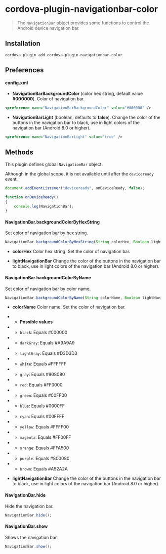 # cordova-plugin-navigationbar-color

> The `NavigationBar` object provides some functions to control the Android device navigation bar.

## Installation

    cordova plugin add cordova-plugin-navigationbar-color

Preferences
-----------

#### config.xml

-  __NavigationBarBackgroundColor__ (color hex string, default value __#000000__). Color of navigation bar.

```xml
<preference name="NavigationBarBackgroundColor" value="#000000" />
```
        

- __NavigationBarLight__ (boolean, defaults to __false__). Change the color of the buttons in the navigation bar to black, use in light colors of the navigation bar (Android 8.0 or higher).

```xml
<preference name="NavigationBarLight" value="true" />
```

Methods
-------
This plugin defines global `NavigationBar` object.

Although in the global scope, it is not available until after the `deviceready` event.

```js
document.addEventListener("deviceready", onDeviceReady, false);

function onDeviceReady()
{
    console.log(NavigationBar);
}
```

#### NavigationBar.backgroundColorByHexString

Set color of navigation bar by hex string.

```js
NavigationBar.backgroundColorByHexString(String colorHex, Boolean lightNavigationBar = false);
```

-  __colorHex__ Color hex string. Set the color of navigation bar.

-  __lightNavigationBar__ Change the color of the buttons in the navigation bar to black, use in light colors of the navigation bar (Android 8.0 or higher).

#### NavigationBar.backgroundColorByName

Set color of navigation bar by color name.

```js
NavigationBar.backgroundColorByName(String colorName, Boolean lightNavigationBar = false);
```

-  __colorName__ Color name. Set the color of navigation bar.
- - __Possible values__
- - `black`: Equals #000000
- - `darkGray`: Equals #A9A9A9
- - `lightGray`: Equals #D3D3D3
- - `white`: Equals #FFFFFF
- - `gray`: Equals #808080
- - `red`: Equals #FF0000
- - `green`: Equals #00FF00
- - `blue`: Equals #0000FF
- - `cyan`: Equals #00FFFF
- - `yellow`: Equals #FFFF00
- - `magenta`: Equals #FF00FF
- - `orange`: Equals #FFA500
- - `purple`: Equals #800080
- - `brown`: Equals #A52A2A

-  __lightNavigationBar__ Change the color of the buttons in the navigation bar to black, use in light colors of the navigation bar (Android 8.0 or higher).

#### NavigationBar.hide

Hide the navigation bar.

```js
NavigationBar.hide();
```

#### NavigationBar.show

Shows the navigation bar.

```js
NavigationBar.show();
```